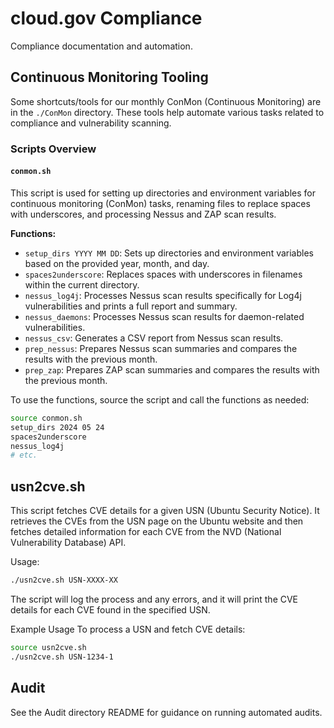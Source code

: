 # cloud.gov Compliance

Compliance documentation and automation.

## Continuous Monitoring Tooling

Some shortcuts/tools for our monthly ConMon (Continuous Monitoring) are in the `./ConMon` directory. These tools help automate various tasks related to compliance and vulnerability scanning.

### Scripts Overview

#### `conmon.sh`

This script is used for setting up directories and environment variables for continuous monitoring (ConMon) tasks, renaming files to replace spaces with underscores, and processing Nessus and ZAP scan results.

**Functions:**

- `setup_dirs YYYY MM DD`: Sets up directories and environment variables based on the provided year, month, and day.
- `spaces2underscore`: Replaces spaces with underscores in filenames within the current directory.
- `nessus_log4j`: Processes Nessus scan results specifically for Log4j vulnerabilities and prints a full report and summary.
- `nessus_daemons`: Processes Nessus scan results for daemon-related vulnerabilities.
- `nessus_csv`: Generates a CSV report from Nessus scan results.
- `prep_nessus`: Prepares Nessus scan summaries and compares the results with the previous month.
- `prep_zap`: Prepares ZAP scan summaries and compares the results with the previous month.

To use the functions, source the script and call the functions as needed:

```bash
source conmon.sh
setup_dirs 2024 05 24
spaces2underscore
nessus_log4j
# etc.
```

## usn2cve.sh

This script fetches CVE details for a given USN (Ubuntu Security Notice). It retrieves the CVEs from the USN page on the Ubuntu website and then fetches detailed information for each CVE from the NVD (National Vulnerability Database) API.

Usage:

```bash
./usn2cve.sh USN-XXXX-XX
```

The script will log the process and any errors, and it will print the CVE details for each CVE found in the specified USN.

Example Usage
To process a USN and fetch CVE details:

```bash
source usn2cve.sh
./usn2cve.sh USN-1234-1
```

## Audit

See the Audit directory README for guidance on running automated audits.
